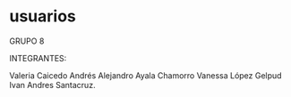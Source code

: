 # usuarios

GRUPO 8

INTEGRANTES:

Valeria Caicedo
Andrés Alejandro Ayala Chamorro
Vanessa López Gelpud
Ivan Andres Santacruz. 
